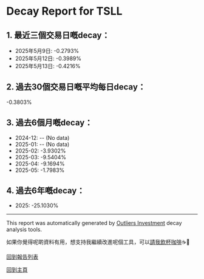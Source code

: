 # Decay Report for TSLL

## 1. 最近三個交易日嘅decay：

- 2025年5月9日: -0.2793%
- 2025年5月12日: -0.3989%
- 2025年5月13日: -0.4216%

## 2. 過去30個交易日嘅平均每日decay：
-0.3803%

## 3. 過去6個月嘅decay：

- 2024-12: -- (No data)
- 2025-01: -- (No data)
- 2025-02: -3.9302%
- 2025-03: -9.5404%
- 2025-04: -9.1694%
- 2025-05: -1.7983%

## 4. 過去6年嘅decay：

- 2025: -25.1030%


***

This report was automatically generated by [Outliers Investment](https://outliersecon.github.io/Outliers-Investment/) decay analysis tools.

如果你覺得呢啲資料有用，想支持我繼續改進呢個工具，可以[請我飲杯咖啡](https://buymeacoffee.com/outliersecon)☕🙏

[回到報告列表](https://outliersecon.github.io/Outliers-Investment/reports/reports_public)

[回到主頁](https://outliersecon.github.io/Outliers-Investment/)